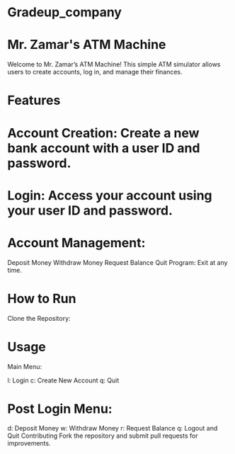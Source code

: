 # Gradeup_company
# Mr. Zamar's ATM Machine
Welcome to Mr. Zamar’s ATM Machine! This simple ATM simulator allows users to create accounts, log in, and manage their finances.
# Features
# Account Creation: Create a new bank account with a user ID and password.
# Login: Access your account using your user ID and password.
# Account Management:
Deposit Money
Withdraw Money
Request Balance
Quit Program: Exit at any time.
# How to Run
Clone the Repository:

# Usage
Main Menu:

l: Login
c: Create New Account
q: Quit
# Post Login Menu:

d: Deposit Money
w: Withdraw Money
r: Request Balance
q: Logout and Quit
Contributing
Fork the repository and submit pull requests for improvements.
